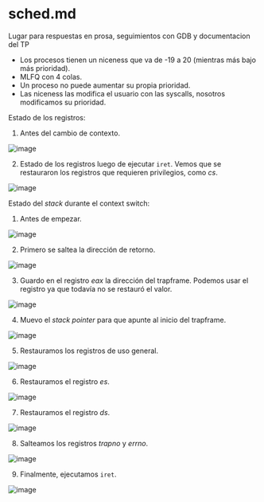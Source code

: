 # sched.md

Lugar para respuestas en prosa, seguimientos con GDB y documentacion del TP

- Los procesos tienen un niceness que va de -19 a 20 (mientras más bajo más prioridad).
- MLFQ con 4 colas.
- Un proceso no puede aumentar su propia prioridad.
- Las niceness las modifica el usuario con las syscalls, nosotros modificamos su prioridad.

Estado de los registros:

1. Antes del cambio de contexto.

  ![image](https://user-images.githubusercontent.com/102059887/201488489-25dffab1-549c-469a-be93-fbf1e01f98d5.png)

2. Estado de los registros luego de ejecutar `iret`. Vemos que se restauraron los registros que requieren privilegios, como *cs*.

  ![image](https://user-images.githubusercontent.com/102059887/201489334-09632af7-f24c-4a31-b838-b1395d572a38.png)

Estado del *stack* durante el context switch:

1. Antes de empezar. 

  ![image](https://user-images.githubusercontent.com/102059887/201489465-ed17f274-e01e-4875-8c9b-efc1b32adc7e.png)

2. Primero se saltea la dirección de retorno.

  ![image](https://user-images.githubusercontent.com/102059887/201489514-a9d881a0-402e-4117-a589-b378a372f408.png)

3. Guardo en el registro *eax* la dirección del trapframe. Podemos usar el registro ya que todavía no se restauró el valor.

  ![image](https://user-images.githubusercontent.com/102059887/201489545-52f1da53-009b-4b88-8c4f-1bfa448684e6.png)

4. Muevo el *stack pointer* para que apunte al inicio del trapframe.

  ![image](https://user-images.githubusercontent.com/102059887/201489594-0324fd57-6c20-4f2f-9986-4e29a7a9199e.png)

5. Restauramos los registros de uso general.

  ![image](https://user-images.githubusercontent.com/102059887/201489648-2c436759-a7f9-4053-b984-5c72eb149a6c.png)

6. Restauramos el registro *es*.
  
  ![image](https://user-images.githubusercontent.com/102059887/201489685-b5915ecc-9035-402c-949f-09db9b6c60d2.png)

7. Restauramos el registro *ds*.
  
  ![image](https://user-images.githubusercontent.com/102059887/201489696-cfcd88f2-de75-4be2-a175-58e310b88dc5.png)

8. Salteamos los registros *trapno* y *errno*.

  ![image](https://user-images.githubusercontent.com/102059887/201489720-137fc5fe-bf34-43c2-bc98-d97a5567e308.png)

9. Finalmente, ejecutamos `iret`.
  
  ![image](https://user-images.githubusercontent.com/102059887/201489734-c2549939-c01b-4a3b-9d95-a2cf7ca04a3c.png)

  
